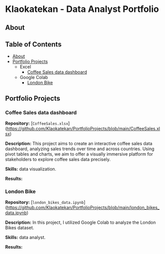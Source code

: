 # Klaokatekan - Data Analyst Portfolio
## About





## Table of Contents 
- [About](#about)
- [Portfolio Projects](#portfolio-projects)
    - Excel 
        - [Coffee Sales data dashboard](#coffee-sales-data-dashboard)
    - Google Colab
        - [London Bike](#london-bike)
      


## Portfolio Projects

### Coffee Sales data dashboard
**Repository:** [`CoffeeSales.xlsx`] (https://github.com/Klaokatekan/PortfolioProjects/blob/main/CoffeeSales.xlsx)

**Description:** This project aims to create an interactive coffee sales data dashboard, analyzing sales trends over time and across countries. Using pivot tables and charts, we aim to offer a visually immersive platform for stakeholders to explore coffee sales data precisely.

**Skills:** data visualization.

**Results:**

### London Bike ###
**Repository:** [`london_bikes_data.ipynb`] (https://github.com/Klaokatekan/PortfolioProjects/blob/main/london_bikes_data.ipynb)

**Description:** In this project, I utilized Google Colab to analyze the London Bikes dataset.

**Skills:** data analyst.

**Results:**
